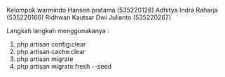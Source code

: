 Kelompok warmindo
Hansen pratama (535220128)
Adhitya Indra Raharja (535220160)
Ridhwan Kautsar Dwi Julianto (535220267)

Langkah langkah menggunakanya :
1. php artisan config:clear
2. php artisan cache:clear
3. php artisan migrate
4. php artisan migrate:fresh --seed

